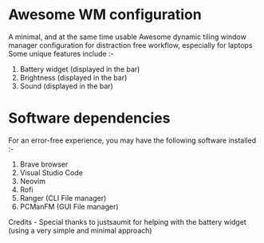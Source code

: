 # Awesome WM configuration

A minimal, and at the same time usable Awesome dynamic tiling window manager configuration for distraction free workflow, especially for laptops
Some unique features include :-

1. Battery widget (displayed in the bar)
2. Brightness     (displayed in the bar)
3. Sound          (displayed in the bar)

# Software dependencies
For an error-free experience, you may have the following software installed :-
1. Brave browser
2. Visual Studio Code
3. Neovim
4. Rofi
5. Ranger (CLI File manager)
6. PCManFM (GUI File manager)

Credits -
Special thanks to justsaumit for helping with the battery widget (using a very simple and minimal approach)
